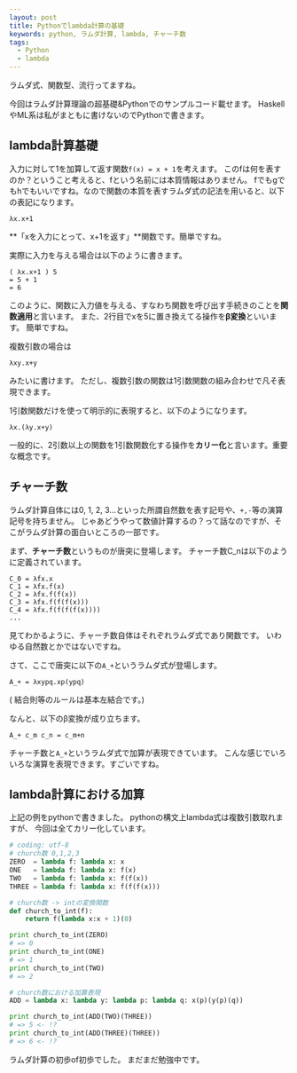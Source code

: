 ```yaml
---
layout: post
title: Pythonでlambda計算の基礎
keywords: python, ラムダ計算, lambda, チャーチ数
tags:
  - Python
  - lambda
---
```


ラムダ式、関数型、流行ってますね。

今回はラムダ計算理論の超基礎&Pythonでのサンプルコード載せます。
HaskellやML系は私がまともに書けないのでPythonで書きます。

## lambda計算基礎

入力に対して1を加算して返す関数`f(x) = x + 1`を考えます。
このfは何を表すのか？ということ考えると、fという名前には本質情報はありません。
fでもgでもhでもいいですね。なので関数の本質を表すラムダ式の記法を用いると、以下の表記になります。

~~~
λx.x+1
~~~

**「xを入力にとって、x+1を返す」**関数です。簡単ですね。

実際に入力を与える場合は以下のように書きます。

~~~
( λx.x+1 ) 5
= 5 + 1
= 6
~~~

このように、関数に入力値を与える、すなわち関数を呼び出す手続きのことを**関数適用**と言います。
また、2行目でxを5に置き換えてる操作を**β変換**といいます。
簡単ですね。

複数引数の場合は

~~~
λxy.x+y
~~~

みたいに書けます。
ただし、複数引数の関数は1引数関数の組み合わせで凡そ表現できます。

1引数関数だけを使って明示的に表現すると、以下のようになります。

~~~
λx.(λy.x+y)
~~~

一般的に、2引数以上の関数を1引数関数化する操作を**カリー化**と言います。重要な概念です。

## チャーチ数

ラムダ計算自体には0, 1, 2, 3...といった所謂自然数を表す記号や、`+,-`等の演算記号を持ちません。
じゃあどうやって数値計算するの？って話なのですが、そこがラムダ計算の面白いところの一部です。

まず、**チャーチ数**というものが唐突に登場します。
チャーチ数C_nは以下のように定義されています。

~~~
C_0 = λfx.x
C_1 = λfx.f(x)
C_2 = λfx.f(f(x))
C_3 = λfx.f(f(f(x)))
C_4 = λfx.f(f(f(f(x))))
...
~~~

見てわかるように、チャーチ数自体はそれぞれラムダ式であり関数です。
いわゆる自然数とかではないですね。

さて、ここで唐突に以下の`A_+`というラムダ式が登場します。

~~~
A_+ = λxypq.xp(ypq)
~~~

( 結合則等のルールは基本左結合です。)

なんと、以下のβ変換が成り立ちます。

~~~
A_+ c_m c_n = c_m+n
~~~

チャーチ数と`A_+`というラムダ式で加算が表現できています。
こんな感じでいろいろな演算を表現できます。すごいですね。

## lambda計算における加算

上記の例をpythonで書きました。
pythonの構文上lambda式は複数引数取れますが、
今回は全てカリー化しています。

~~~python
# coding: utf-8
# church数 0,1,2,3
ZERO  = lambda f: lambda x: x
ONE   = lambda f: lambda x: f(x)
TWO   = lambda f: lambda x: f(f(x))
THREE = lambda f: lambda x: f(f(f(x)))

# church数 -> intの変換関数
def church_to_int(f):
    return f(lambda x:x + 1)(0)

print church_to_int(ZERO)
# => 0
print church_to_int(ONE)
# => 1
print church_to_int(TWO)
# => 2

# church数における加算表現
ADD = lambda x: lambda y: lambda p: lambda q: x(p)(y(p)(q))

print church_to_int(ADD(TWO)(THREE))
# => 5 <- !?
print church_to_int(ADD(THREE)(THREE))
# => 6 <- !?
~~~

ラムダ計算の初歩of初歩でした。
まだまだ勉強中です。
